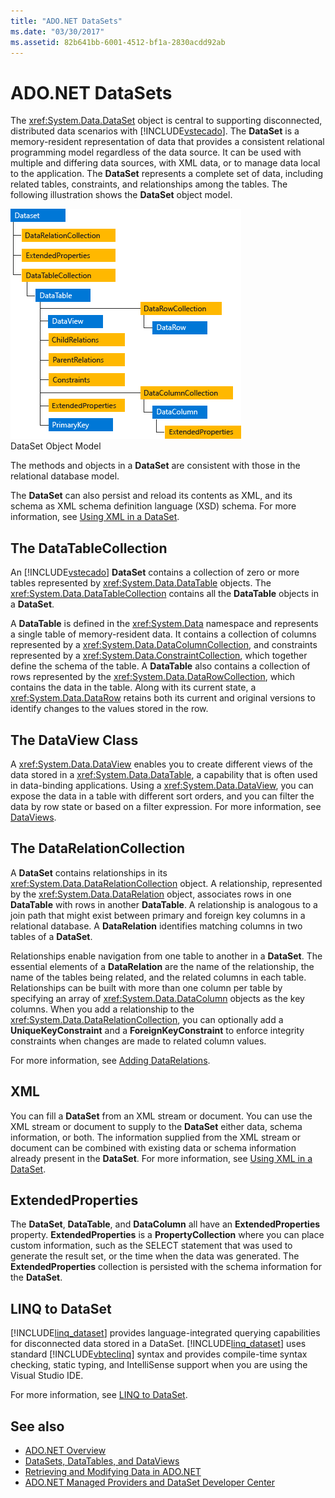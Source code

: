 ```yaml
---
title: "ADO.NET DataSets"
ms.date: "03/30/2017"
ms.assetid: 82b641bb-6001-4512-bf1a-2830acdd92ab
---
```

# ADO.NET DataSets
The <xref:System.Data.DataSet> object is central to supporting disconnected, distributed data scenarios with [!INCLUDE[vstecado](../../../../includes/vstecado-md.md)]. The **DataSet** is a memory-resident representation of data that provides a consistent relational programming model regardless of the data source. It can be used with multiple and differing data sources, with XML data, or to manage data local to the application. The **DataSet** represents a complete set of data, including related tables, constraints, and relationships among the tables. The following illustration shows the **DataSet** object model.  
  
 ![ADO.Net graphic](../../../../docs/framework/data/adonet/media/ado-1-bpuedev11.png "ado_1_bpuedev11")  
DataSet Object Model  
  
 The methods and objects in a **DataSet** are consistent with those in the relational database model.  
  
 The **DataSet** can also persist and reload its contents as XML, and its schema as XML schema definition language (XSD) schema. For more information, see [Using XML in a DataSet](../../../../docs/framework/data/adonet/dataset-datatable-dataview/using-xml-in-a-dataset.md).  
  
## The DataTableCollection  
 An [!INCLUDE[vstecado](../../../../includes/vstecado-md.md)] **DataSet** contains a collection of zero or more tables represented by <xref:System.Data.DataTable> objects. The <xref:System.Data.DataTableCollection> contains all the **DataTable** objects in a **DataSet**.  
  
 A **DataTable** is defined in the <xref:System.Data> namespace and represents a single table of memory-resident data. It contains a collection of columns represented by a <xref:System.Data.DataColumnCollection>, and constraints represented by a <xref:System.Data.ConstraintCollection>, which together define the schema of the table. A **DataTable** also contains a collection of rows represented by the <xref:System.Data.DataRowCollection>, which contains the data in the table. Along with its current state, a <xref:System.Data.DataRow> retains both its current and original versions to identify changes to the values stored in the row.  
  
## The DataView Class  
 A <xref:System.Data.DataView> enables you to create different views of the data stored in a <xref:System.Data.DataTable>, a capability that is often used in data-binding applications. Using a <xref:System.Data.DataView>, you can expose the data in a table with different sort orders, and you can filter the data by row state or based on a filter expression. For more information, see [DataViews](../../../../docs/framework/data/adonet/dataset-datatable-dataview/dataviews.md).  
  
## The DataRelationCollection  
 A **DataSet** contains relationships in its <xref:System.Data.DataRelationCollection> object. A relationship, represented by the <xref:System.Data.DataRelation> object, associates rows in one **DataTable** with rows in another **DataTable**. A relationship is analogous to a join path that might exist between primary and foreign key columns in a relational database. A **DataRelation** identifies matching columns in two tables of a **DataSet**.  
  
 Relationships enable navigation from one table to another in a **DataSet**. The essential elements of a **DataRelation** are the name of the relationship, the name of the tables being related, and the related columns in each table. Relationships can be built with more than one column per table by specifying an array of <xref:System.Data.DataColumn> objects as the key columns. When you add a relationship to the <xref:System.Data.DataRelationCollection>, you can optionally add a **UniqueKeyConstraint** and a **ForeignKeyConstraint** to enforce integrity constraints when changes are made to related column values.  
  
 For more information, see [Adding DataRelations](../../../../docs/framework/data/adonet/dataset-datatable-dataview/adding-datarelations.md).  
  
## XML  
 You can fill a **DataSet** from an XML stream or document. You can use the XML stream or document to supply to the **DataSet** either data, schema information, or both. The information supplied from the XML stream or document can be combined with existing data or schema information already present in the **DataSet**. For more information, see [Using XML in a DataSet](../../../../docs/framework/data/adonet/dataset-datatable-dataview/using-xml-in-a-dataset.md).  
  
## ExtendedProperties  
 The **DataSet**, **DataTable**, and **DataColumn** all have an **ExtendedProperties** property. **ExtendedProperties** is a **PropertyCollection** where you can place custom information, such as the SELECT statement that was used to generate the result set, or the time when the data was generated. The **ExtendedProperties** collection is persisted with the schema information for the **DataSet**.  
  
## LINQ to DataSet  
 [!INCLUDE[linq_dataset](../../../../includes/linq-dataset-md.md)] provides language-integrated querying capabilities for disconnected data stored in a DataSet. [!INCLUDE[linq_dataset](../../../../includes/linq-dataset-md.md)] uses standard [!INCLUDE[vbteclinq](../../../../includes/vbteclinq-md.md)] syntax and provides compile-time syntax checking, static typing, and IntelliSense support when you are using the Visual Studio IDE.  
  
 For more information, see [LINQ to DataSet](../../../../docs/framework/data/adonet/linq-to-dataset.md).  
  
## See also

- [ADO.NET Overview](../../../../docs/framework/data/adonet/ado-net-overview.md)
- [DataSets, DataTables, and DataViews](../../../../docs/framework/data/adonet/dataset-datatable-dataview/index.md)
- [Retrieving and Modifying Data in ADO.NET](../../../../docs/framework/data/adonet/retrieving-and-modifying-data.md)
- [ADO.NET Managed Providers and DataSet Developer Center](https://go.microsoft.com/fwlink/?LinkId=217917)
